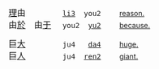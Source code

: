 

<big>[理]()由　　　</big>　<tt> [li3](#)  you2 </tt>　　[reason.](https://translate.google.com/?sl=zh&text=理由)   
<big>由[於]()　由[于]()</big>　<tt> you2  [yu2](#) </tt>　　[because.](https://translate.google.com/?sl=zh&text=由于)

<big>巨[大]()　　　</big>　<tt> ju4   [da4](#) </tt>　　[huge.](https://translate.google.com/?sl=zh&text=巨大)   
<big>巨[人]()　　　</big>　<tt> ju4  [ren2](#) </tt>　　[giant.](https://translate.google.com/?sl=zh&text=巨人)
